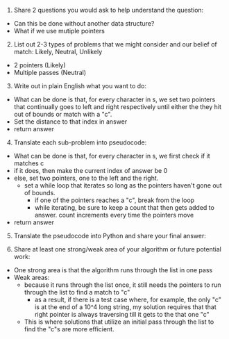 1. Share 2 questions you would ask to help understand the question:
- Can this be done without another data structure?
- What if we use mutiple pointers

2. List out 2-3 types of problems that we might consider and our belief of match: Likely, Neutral, Unlikely
- 2 pointers (Likely)
- Multiple passes (Neutral)

3. Write out in plain English what you want to do: 
- What can be done is that, for every character in s, we set two pointers that continually goes to left and right respectively until either the they hit out of bounds or match with a "c".
- Set the distance to that index in answer
- return answer

4. Translate each sub-problem into pseudocode:
- What can be done is that, for every character in s, we first check if it matches c
- if it does, then make the current index of answer be 0
- else, set two pointers, one to the left and the right.
  - set a while loop that iterates so long as the pointers haven't gone out of bounds.
    - if one of the pointers reaches a "c", break from the loop
    - while iterating, be sure to keep a count that then gets added to answer. count increments every time the pointers move
- return answer

5. Translate the pseudocode into Python and share your final answer:
  <!-- class Solution:
    def shortestToChar(self, s: str, c: str) -> List[int]:
        answer = []
        for i, char  in enumerate(s):
            if char == c:
                answer.append(0)
            else:
                p1 = p2 = i
                count = 0
                while (p1 != 0 or p2 != len(s) - 1):
                    if p1 != 0:
                        p1 -= 1
                    if p2 != len(s) - 1:
                        p2 += 1
                    count += 1
                    if (s[p1] == c or s[p2] == c):
                        break
                answer.append(count)
        return answer -->

6. Share at least one strong/weak area of your algorithm or future potential work:
- One strong area is that the algorithm runs through the list in one pass
- Weak areas:
  - because it runs through the list once, it still needs the pointers to run through the list to find a match to "c"
    - as a result, if there is a test case where, for example, the only "c" is at the end of a 10^4 long string, my solution requires that that right pointer is always traversing till it gets to the that one "c"
  - This is where solutions that utilize an initial pass through the list to find the "c"s are more efficient. 